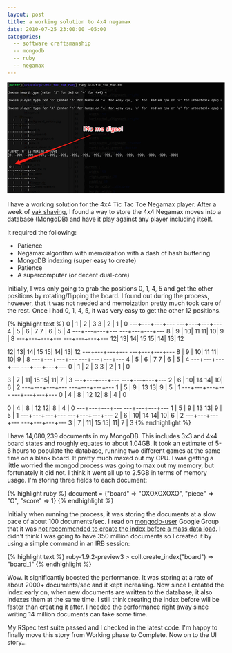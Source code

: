 ```yaml
---
layout: post
title: a working solution to 4x4 negamax
date: 2010-07-25 23:00:00 -05:00
categories:
  -- software craftsmanship
  -- mongodb
  -- ruby
  -- negamax
---
```


![TTT 4x4 Negamax](/images/ttt_4x4_negamax.jpg)

I have a working solution for the 4x4 Tic Tac Toe Negamax player.  After a week of [yak shaving](http://skim.cc/2010/07/24/continuous-yak-shaving), I found a way to store the 4x4 Negamax moves into a database (MongoDB) and have it play against any player including itself.

It required the following:

* Patience
* Negamax algorithm with memoization with a dash of hash buffering
* MongoDB indexing (super easy to create)
* Patience
* A supercomputer (or decent dual-core)

Initially, I was only going to grab the positions 0, 1, 4, 5 and get the other positions by rotating/flipping the board.  I found out during the process, however, that it was not needed and memoization pretty much took care of the rest.  Once I had 0, 1, 4, 5, it was very easy to get the other 12 positions.

{% highlight text %}
 0 | 1 | 2 | 3    3 | 2 | 1 | 0
---+---+---+---  ---+---+---+---
 4 | 5 | 6 | 7    7 | 6 | 5 | 4
---+---+---+---  ---+---+---+---
 8 | 9 | 10| 11   11| 10| 9 | 8
---+---+---+---  ---+---+---+---
 12| 13| 14| 15   15| 14| 13| 12

 12| 13| 14| 15   15| 14| 13| 12
---+---+---+---  ---+---+---+---
 8 | 9 | 10| 11   11| 10| 9 | 8
---+---+---+---  ---+---+---+---
 4 | 5 | 6 | 7    7 | 6 | 5 | 4
---+---+---+---  ---+---+---+---
 0 | 1 | 2 | 3    3 | 2 | 1 | 0

 3 | 7 | 11| 15   15| 11| 7 | 3
---+---+---+---  ---+---+---+---
 2 | 6 | 10| 14   14| 10| 6 | 2
---+---+---+---  ---+---+---+---
 1 | 5 | 9 | 13   13| 9 | 5 | 1
---+---+---+---  ---+---+---+---
 0 | 4 | 8 | 12   12| 8 | 4 | 0

 0 | 4 | 8 | 12   12| 8 | 4 | 0
---+---+---+---  ---+---+---+---
 1 | 5 | 9 | 13   13| 9 | 5 | 1
---+---+---+---  ---+---+---+---
 2 | 6 | 10| 14   14| 10| 6 | 2
---+---+---+---  ---+---+---+---
 3 | 7 | 11| 15   15| 11| 7 | 3
{% endhighlight %}

I have 14,080,239 documents in my MongoDB.  This includes 3x3 and 4x4 board states and roughly equates to about 1.04GB.  It took an estimate of 5-6 hours to populate the database, running two different games at the same time on a blank board.  It pretty much maxed out my CPU.  I was getting a little worried the mongod process was going to max out my memory, but fortunately it did not.  I think it went all up to 2.5GB in terms of memory usage.  I'm storing three fields to each document:

{% highlight ruby %}
document = {"board" => "OXOXOXOXO", "piece" => "O", "score" => 1}
{% endhighlight %}

Initially when running the process, it was storing the documents at a slow pace of about 100 documents/sec.  I read on [mongodb-user](http://groups.google.com/group/mongodb-user) Google Group that it was [not recommended to create the index before a mass data load](http://groups.google.com/group/mongodb-user/browse_thread/thread/29c03d7379b78be0/c7d6d0c83cbfc0f2?lnk=gst&q=index#c7d6d0c83cbfc0f2).  I didn't think I was going to have 350 million documents so I created it by using a simple command in an IRB session:

{% highlight text %}
ruby-1.9.2-preview3 > coll.create_index("board")
 => "board_1"
{% endhighlight %}

Wow.  It significantly boosted the performance.  It was storing at a rate of about 2000+ documents/sec and it kept increasing.  Now since I created the index early on, when new documents are written to the database, it also indexes them at the same time.  I still think creating the index before will be faster than creating it after.  I needed the performance right away since writing 14 million documents can take some time.

My RSpec test suite passed and I checked in the latest code.  I'm happy to finally move this story from Working phase to Complete.  Now on to the UI story...
